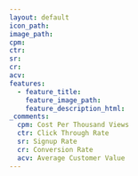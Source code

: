 ```yaml
---
layout: default
icon_path:
image_path:
cpm:
ctr:
sr:
cr:
acv:
features:
  - feature_title:
    feature_image_path:
    feature_description_html:
_comments:
  cpm: Cost Per Thousand Views
  ctr: Click Through Rate
  sr: Signup Rate
  cr: Conversion Rate
  acv: Average Customer Value
---
```

